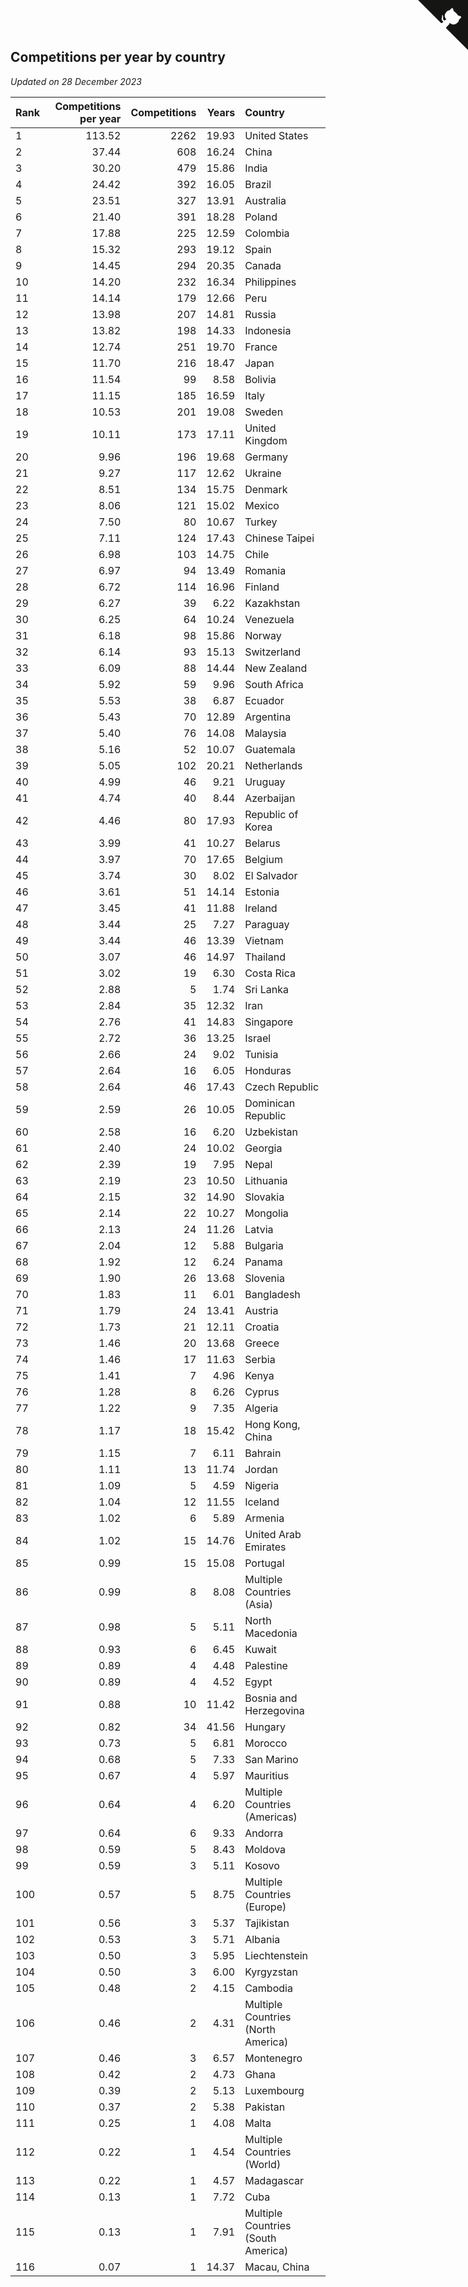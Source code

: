 ## Competitions per year by country

*Updated on 28 December 2023*

| Rank | Competitions per year | Competitions | Years | Country |
| :--- | ---: | ---: | ---: | :--- |
| 1 | 113.52 | 2262 | 19.93 | United States |
| 2 | 37.44 | 608 | 16.24 | China |
| 3 | 30.20 | 479 | 15.86 | India |
| 4 | 24.42 | 392 | 16.05 | Brazil |
| 5 | 23.51 | 327 | 13.91 | Australia |
| 6 | 21.40 | 391 | 18.28 | Poland |
| 7 | 17.88 | 225 | 12.59 | Colombia |
| 8 | 15.32 | 293 | 19.12 | Spain |
| 9 | 14.45 | 294 | 20.35 | Canada |
| 10 | 14.20 | 232 | 16.34 | Philippines |
| 11 | 14.14 | 179 | 12.66 | Peru |
| 12 | 13.98 | 207 | 14.81 | Russia |
| 13 | 13.82 | 198 | 14.33 | Indonesia |
| 14 | 12.74 | 251 | 19.70 | France |
| 15 | 11.70 | 216 | 18.47 | Japan |
| 16 | 11.54 | 99 | 8.58 | Bolivia |
| 17 | 11.15 | 185 | 16.59 | Italy |
| 18 | 10.53 | 201 | 19.08 | Sweden |
| 19 | 10.11 | 173 | 17.11 | United Kingdom |
| 20 | 9.96 | 196 | 19.68 | Germany |
| 21 | 9.27 | 117 | 12.62 | Ukraine |
| 22 | 8.51 | 134 | 15.75 | Denmark |
| 23 | 8.06 | 121 | 15.02 | Mexico |
| 24 | 7.50 | 80 | 10.67 | Turkey |
| 25 | 7.11 | 124 | 17.43 | Chinese Taipei |
| 26 | 6.98 | 103 | 14.75 | Chile |
| 27 | 6.97 | 94 | 13.49 | Romania |
| 28 | 6.72 | 114 | 16.96 | Finland |
| 29 | 6.27 | 39 | 6.22 | Kazakhstan |
| 30 | 6.25 | 64 | 10.24 | Venezuela |
| 31 | 6.18 | 98 | 15.86 | Norway |
| 32 | 6.14 | 93 | 15.13 | Switzerland |
| 33 | 6.09 | 88 | 14.44 | New Zealand |
| 34 | 5.92 | 59 | 9.96 | South Africa |
| 35 | 5.53 | 38 | 6.87 | Ecuador |
| 36 | 5.43 | 70 | 12.89 | Argentina |
| 37 | 5.40 | 76 | 14.08 | Malaysia |
| 38 | 5.16 | 52 | 10.07 | Guatemala |
| 39 | 5.05 | 102 | 20.21 | Netherlands |
| 40 | 4.99 | 46 | 9.21 | Uruguay |
| 41 | 4.74 | 40 | 8.44 | Azerbaijan |
| 42 | 4.46 | 80 | 17.93 | Republic of Korea |
| 43 | 3.99 | 41 | 10.27 | Belarus |
| 44 | 3.97 | 70 | 17.65 | Belgium |
| 45 | 3.74 | 30 | 8.02 | El Salvador |
| 46 | 3.61 | 51 | 14.14 | Estonia |
| 47 | 3.45 | 41 | 11.88 | Ireland |
| 48 | 3.44 | 25 | 7.27 | Paraguay |
| 49 | 3.44 | 46 | 13.39 | Vietnam |
| 50 | 3.07 | 46 | 14.97 | Thailand |
| 51 | 3.02 | 19 | 6.30 | Costa Rica |
| 52 | 2.88 | 5 | 1.74 | Sri Lanka |
| 53 | 2.84 | 35 | 12.32 | Iran |
| 54 | 2.76 | 41 | 14.83 | Singapore |
| 55 | 2.72 | 36 | 13.25 | Israel |
| 56 | 2.66 | 24 | 9.02 | Tunisia |
| 57 | 2.64 | 16 | 6.05 | Honduras |
| 58 | 2.64 | 46 | 17.43 | Czech Republic |
| 59 | 2.59 | 26 | 10.05 | Dominican Republic |
| 60 | 2.58 | 16 | 6.20 | Uzbekistan |
| 61 | 2.40 | 24 | 10.02 | Georgia |
| 62 | 2.39 | 19 | 7.95 | Nepal |
| 63 | 2.19 | 23 | 10.50 | Lithuania |
| 64 | 2.15 | 32 | 14.90 | Slovakia |
| 65 | 2.14 | 22 | 10.27 | Mongolia |
| 66 | 2.13 | 24 | 11.26 | Latvia |
| 67 | 2.04 | 12 | 5.88 | Bulgaria |
| 68 | 1.92 | 12 | 6.24 | Panama |
| 69 | 1.90 | 26 | 13.68 | Slovenia |
| 70 | 1.83 | 11 | 6.01 | Bangladesh |
| 71 | 1.79 | 24 | 13.41 | Austria |
| 72 | 1.73 | 21 | 12.11 | Croatia |
| 73 | 1.46 | 20 | 13.68 | Greece |
| 74 | 1.46 | 17 | 11.63 | Serbia |
| 75 | 1.41 | 7 | 4.96 | Kenya |
| 76 | 1.28 | 8 | 6.26 | Cyprus |
| 77 | 1.22 | 9 | 7.35 | Algeria |
| 78 | 1.17 | 18 | 15.42 | Hong Kong, China |
| 79 | 1.15 | 7 | 6.11 | Bahrain |
| 80 | 1.11 | 13 | 11.74 | Jordan |
| 81 | 1.09 | 5 | 4.59 | Nigeria |
| 82 | 1.04 | 12 | 11.55 | Iceland |
| 83 | 1.02 | 6 | 5.89 | Armenia |
| 84 | 1.02 | 15 | 14.76 | United Arab Emirates |
| 85 | 0.99 | 15 | 15.08 | Portugal |
| 86 | 0.99 | 8 | 8.08 | Multiple Countries (Asia) |
| 87 | 0.98 | 5 | 5.11 | North Macedonia |
| 88 | 0.93 | 6 | 6.45 | Kuwait |
| 89 | 0.89 | 4 | 4.48 | Palestine |
| 90 | 0.89 | 4 | 4.52 | Egypt |
| 91 | 0.88 | 10 | 11.42 | Bosnia and Herzegovina |
| 92 | 0.82 | 34 | 41.56 | Hungary |
| 93 | 0.73 | 5 | 6.81 | Morocco |
| 94 | 0.68 | 5 | 7.33 | San Marino |
| 95 | 0.67 | 4 | 5.97 | Mauritius |
| 96 | 0.64 | 4 | 6.20 | Multiple Countries (Americas) |
| 97 | 0.64 | 6 | 9.33 | Andorra |
| 98 | 0.59 | 5 | 8.43 | Moldova |
| 99 | 0.59 | 3 | 5.11 | Kosovo |
| 100 | 0.57 | 5 | 8.75 | Multiple Countries (Europe) |
| 101 | 0.56 | 3 | 5.37 | Tajikistan |
| 102 | 0.53 | 3 | 5.71 | Albania |
| 103 | 0.50 | 3 | 5.95 | Liechtenstein |
| 104 | 0.50 | 3 | 6.00 | Kyrgyzstan |
| 105 | 0.48 | 2 | 4.15 | Cambodia |
| 106 | 0.46 | 2 | 4.31 | Multiple Countries (North America) |
| 107 | 0.46 | 3 | 6.57 | Montenegro |
| 108 | 0.42 | 2 | 4.73 | Ghana |
| 109 | 0.39 | 2 | 5.13 | Luxembourg |
| 110 | 0.37 | 2 | 5.38 | Pakistan |
| 111 | 0.25 | 1 | 4.08 | Malta |
| 112 | 0.22 | 1 | 4.54 | Multiple Countries (World) |
| 113 | 0.22 | 1 | 4.57 | Madagascar |
| 114 | 0.13 | 1 | 7.72 | Cuba |
| 115 | 0.13 | 1 | 7.91 | Multiple Countries (South America) |
| 116 | 0.07 | 1 | 14.37 | Macau, China |


<a href="https://github.com/JustinTimeCuber/wca_statistics" class="github-corner" aria-label="View source on Github"><svg width="80" height="80" viewBox="0 0 250 250" style="fill:#151513; color:#fff; position: absolute; top: 0; border: 0; right: 0;" aria-hidden="true"><path d="M0,0 L115,115 L130,115 L142,142 L250,250 L250,0 Z"></path><path d="M128.3,109.0 C113.8,99.7 119.0,89.6 119.0,89.6 C122.0,82.7 120.5,78.6 120.5,78.6 C119.2,72.0 123.4,76.3 123.4,76.3 C127.3,80.9 125.5,87.3 125.5,87.3 C122.9,97.6 130.6,101.9 134.4,103.2" fill="currentColor" style="transform-origin: 130px 106px;" class="octo-arm"></path><path d="M115.0,115.0 C114.9,115.1 118.7,116.5 119.8,115.4 L133.7,101.6 C136.9,99.2 139.9,98.4 142.2,98.6 C133.8,88.0 127.5,74.4 143.8,58.0 C148.5,53.4 154.0,51.2 159.7,51.0 C160.3,49.4 163.2,43.6 171.4,40.1 C171.4,40.1 176.1,42.5 178.8,56.2 C183.1,58.6 187.2,61.8 190.9,65.4 C194.5,69.0 197.7,73.2 200.1,77.6 C213.8,80.2 216.3,84.9 216.3,84.9 C212.7,93.1 206.9,96.0 205.4,96.6 C205.1,102.4 203.0,107.8 198.3,112.5 C181.9,128.9 168.3,122.5 157.7,114.1 C157.9,116.9 156.7,120.9 152.7,124.9 L141.0,136.5 C139.8,137.7 141.6,141.9 141.8,141.8 Z" fill="currentColor" class="octo-body"></path></svg></a><style>.github-corner:hover .octo-arm{animation:octocat-wave 560ms ease-in-out}@keyframes octocat-wave{0%,100%{transform:rotate(0)}20%,60%{transform:rotate(-25deg)}40%,80%{transform:rotate(10deg)}}@media (max-width:500px){.github-corner:hover .octo-arm{animation:none}.github-corner .octo-arm{animation:octocat-wave 560ms ease-in-out}}</style>
